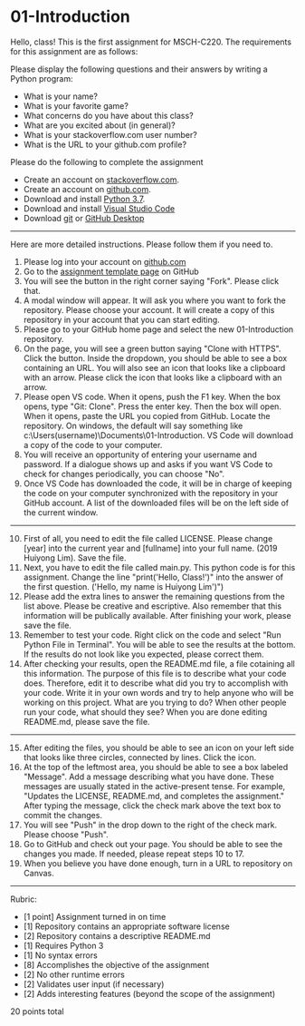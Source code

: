 # 01-Introduction

Hello, class! This is the first assignment for MSCH-C220. The requirements for this assignment are as follows:

Please display the following questions and their answers by writing a Python program:

* What is your name?
* What is your favorite game?
* What concerns do you have about this class?
* What are you excited about (in general)?
* What is your stackoverflow.com user number?
* What is the URL to your github.com profile?

Please do the following to complete the assignment

* Create an account on [stackoverflow.com](https://stackoverflow.com).
* Create an account on [github.com](https://github.com).
* Download and install [Python 3.7](https://www.python.org/downloads/).
* Download and install [Visual Studio Code](https://code.visualstudio.com)
* Download [git](https://git-scm.com/downloads) or [GitHub Desktop](https://desktop.github.com/)

---

Here are more detailed instructions. Please follow them if you need to.

1. Please log into your account on [github.com](github.com)
2. Go to the [assignment template page](https://github.com/BL-MSCH-C220-F19/01-Introduction) on GitHub
3. You will see the button in the right corner saying "Fork". Please click that.
4. A modal window will appear. It will ask you where you want to fork the repository. Please choose your account. It will create a copy of this repository in your account that you can start editing.
5. Please go to your GitHub home page and select the new 01-Introduction repository.
6. On the page, you will see a green button saying "Clone with HTTPS". Click the button. Inside the dropdown, you should be able to see a box containing an URL. You will also see an icon that looks like a clipboard with an arrow. Please click the icon that looks like a clipboard with an arrow.
7. Please open VS code. When it opens, push the F1 key. When the box opens, type "Git: Clone". Press the enter key. Then the box will open. When it opens, paste the URL you copied from GitHub. Locate the repository. On windows, the default will say something like c:\Users\(username)\Documents\01-Introduction. VS Code will download a copy of the code to your computer. 
8. You will receive an opportunity of entering your username and password. If a dialogue shows up and asks if you want VS Code to check for changes periodically, you can choose "No".
9. Once VS Code has downloaded the code, it will be in charge of keeping the code on your computer synchronized with the repository in your GitHub account. A list of the downloaded files will be on the left side of the current window. 

---

10. First of all, you need to edit the file called LICENSE. Please change [year] into the current year and [fullname] into your full name. (2019 Huiyong Lim). Save the file.
11. Next, you have to edit the file called main.py. This python code is for this assignment. Change the line "print('Hello, Class!')" into the answer of the first question. ('Hello, my name is Huiyong Lim')")
12. Please add the extra lines to answer the remaining questions from the list above. Please be creative and escriptive. Also remember that this information will be publically available. After finishing your work, please save the file.
13. Remember to test your code. Right click on the code and select "Run Python File in Terminal". You will be able to see the results at the bottom. If the results do not look like you expected, please correct them.
14. After checking your results, open the README.md file, a file cotaining all this information. The purpose of this file is to describe what your code does. Therefore, edit it to describe what did you try to accomplish with your code. Write it in your own words and try to help anyone who will be working on this project. What are you trying to do? When other people run your code, what should they see? When you are done editing README.md, please save the file.

---

15. After editing the files, you should be able to see an icon on your left side that looks like three circles, connected by lines. Click the icon. 
16. At the top of the leftmost area, you should be able to see a box labeled "Message". Add a message describing what you have done. These messages are usually stated in the active-present tense. For example, "Updates the LICENSE, README.md, and completes the assignment." After typing the message, click the check mark above the text box to commit the changes.
17. You will see "Push" in the drop down to the right of the check mark. Please choose "Push". 
18. Go to GitHub and check out your page. You should be able to see the changes you made. If needed, please repeat steps 10 to 17.
19. When you believe you have done enough, turn in a URL to repository on Canvas.

---

Rubric:

* [1 point] Assignment turned in on time
* [1] Repository contains an appropriate software license
* [2] Repository contains a descriptive README.md
* [1] Requires Python 3
* [1] No syntax errors
* [8] Accomplishes the objective of the assignment
* [2] No other runtime errors
* [2] Validates user input (if necessary)
* [2] Adds interesting features (beyond the scope of the assignment)

20 points total